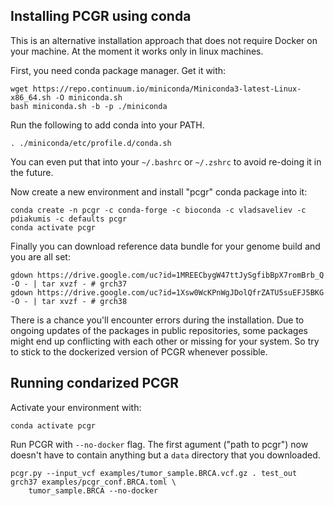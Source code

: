 ## Installing PCGR using conda

This is an alternative installation approach that does not require Docker on your machine. At the moment it works only in linux machines.

First, you need conda package manager. Get it with:

```
wget https://repo.continuum.io/miniconda/Miniconda3-latest-Linux-x86_64.sh -O miniconda.sh
bash miniconda.sh -b -p ./miniconda
```

Run the following to add conda into your PATH. 

```
. ./miniconda/etc/profile.d/conda.sh
```

You can even put that into your `~/.bashrc` or `~/.zshrc` to avoid re-doing it in the future.

Now create a new environment and install "pcgr" conda package into it:

```
conda create -n pcgr -c conda-forge -c bioconda -c vladsaveliev -c pdiakumis -c defaults pcgr
conda activate pcgr
```

Finally you can download reference data bundle for your genome build and you are all set:

```
gdown https://drive.google.com/uc?id=1MREECbygW47ttJySgfibBpX7romBrb_Q -O - | tar xvzf - # grch37
gdown https://drive.google.com/uc?id=1Xsw0WcKPnWgJDolQfrZATU5suEFJ5BKG -O - | tar xvzf - # grch38
```

There is a chance you'll encounter errors during the installation. Due to ongoing updates of the packages in public repositories, some packages might end up conflicting with each other or missing for your system. So try to stick to the dockerized version of PCGR whenever possible.

## Running condarized PCGR

Activate your environment with:

```
conda activate pcgr
```

Run PCGR with `--no-docker` flag. The first agument ("path to pcgr") now doesn't have to contain anything but a `data` directory that you downloaded.

```
pcgr.py --input_vcf examples/tumor_sample.BRCA.vcf.gz . test_out grch37 examples/pcgr_conf.BRCA.toml \
    tumor_sample.BRCA --no-docker
```

